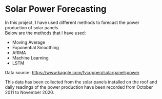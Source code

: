 # Solar Power Forecasting

In this project, I have used different methods to forecast the power production of solar panels.   
Below are the methods that I have used:   
- Moving Average
- Exponential Smoothing
- ARIMA
- Machine Learning
- LSTM

Data source: https://www.kaggle.com/fvcoppen/solarpanelspower	

This data has been collected from the solar panels installed on the roof and daily readings of the power production have been recorded from October 2011 to November 2020.
